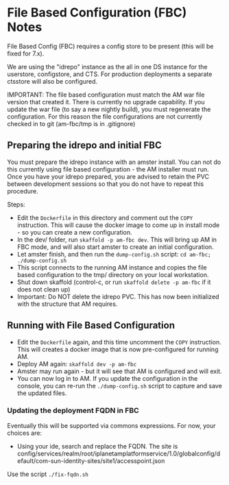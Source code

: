 # File Based Configuration (FBC) Notes

File Based Config (FBC) requires a config store to be present (this will be fixed for 7.x).

We are using the "idrepo" instance as the all in one DS instance for the userstore, configstore, and CTS. For production deployments
a separate ctsstore will also be configured.

IMPORTANT: The file based configuration must match the AM war file version that created it. There
is currently no upgrade capability. If you update the war file (to say a new nightly build), you must regenerate
the configuration. For this reason the file configurations are not currently checked in to git (am-fbc/tmp is in .gitignore)

## Preparing the idrepo and initial FBC

You must prepare the idrepo instance with an amster install. You can not do this currently using file based configuration - the
AM installer must run. Once you have your idrepo prepared, you are advised to retain the PVC between development sessions
so that you do not have to repeat this procedure.

Steps:

* Edit the `Dockerfile` in this directory and comment out the `COPY` instruction. This will cause the docker image to come up
  in install mode - so you can create a new configuration.
* In the dev/ folder, run `skaffold -p am-fbc dev`. This will bring up AM in FBC mode, and will also start amster to create an initial configuration.
* Let amster finish, and then run the `dump-config.sh` script:  `cd am-fbc; ./dump-config.sh`
* This script connects to the running AM instance and copies the file based configuration to the tmp/ directory on your local workstation.
* Shut down skaffold (control-c, or run `skaffold delete -p am-fbc` if it does not clean up)
* Important: Do NOT delete the idrepo PVC. This has now been initialized with the structure that AM requires.

## Running with File Based Configuration

* Edit the `Dockerfile` again, and this time uncomment the `COPY` instruction. This will creates a docker image
  that is now pre-configured for running AM. 
* Deploy AM again:  `skaffold dev -p am-fbc`  
* Amster may run again - but it will see that AM is configured and will exit. 
* You can now log in to AM. If you update the configuration in the console, you can re-run the `./dump-config.sh` script to capture and save
 the updated files.

### Updating the deployment FQDN in FBC

Eventually this will be supported via commons expressions. For now, your choices are:

* Using your ide, search and replace the FQDN. The site is config/services/realm/root/iplanetamplatformservice/1.0/globalconfig/default/com-sun-identity-sites/site1/accesspoint.json


Use the script `./fix-fqdn.sh`

